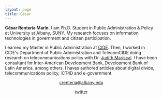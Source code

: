```yaml
---
layout: page
title: César
---
```

<!-- ACADEMICONS-->
<link rel="stylesheet" href="https://use.fontawesome.com/releases/v5.6.3/css/all.css" integrity="sha384-UHRtZLI+pbxtHCWp1t77Bi1L4ZtiqrqD80Kn4Z8NTSRyMA2Fd33n5dQ8lWUE00s/" crossorigin="anonymous">

**César Rentería Marín.** I am Ph.D. Student in Public Administration & Policy at University at Albany, SUNY. My research focuses on information technologies in government and citizen participation.

I earned my Master in Public Administration at [CIDE](https://www.cide.edu/). Then, I worked in CIDE's Department of Public Administration and TelecomCIDE doing research on telecommunications policy with Dr. [Judith Mariscal](http://cide.academia.edu/JudithMariscal). I have been consultant for Inter-American Development Bank, Development Bank of Latin America, among others. I haves authored articles about digital divide, telecommunications policy, ICT4D and e-government.

<center>
<i class="fas fa-at"></i><a href = "mailto: crenteria@albany.edu">crenteria@albany.edu</a>

<i class="fab fa-twitter"></i><a href = "https://twitter.com/crenteriama">twitter</a>
</center>

<!--stackedit_data:
eyJoaXN0b3J5IjpbMTAxODE0NzU4NiwtMjAyMDkxNjQ5NSwtMT
k0ODA4NTY2NCwxNzM5NTE0MzEyLC0xNzY1MTg4MDUxLC0yMDIw
OTE2NDk1LC0xODAxNTEzODQ4LC0xMjk1MDgyOTQ2XX0=
-->
